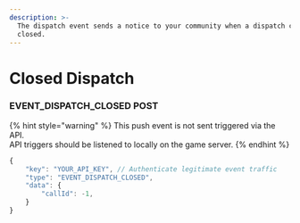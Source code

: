 ```yaml
---
description: >-
  The dispatch event sends a notice to your community when a dispatch call is
  closed.
---
```


# Closed Dispatch

### EVENT\_DISPATCH\_CLOSED POST

{% hint style="warning" %}
This  push event is not sent triggered via the API.  
API triggers should be listened to locally on the game server.
{% endhint %}

```javascript
{
    "key": "YOUR_API_KEY", // Authenticate legitimate event traffic
    "type": "EVENT_DISPATCH_CLOSED",
    "data": {
        "callId": -1,
    }
}
```

